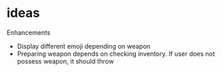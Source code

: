 # ideas

Enhancements
- Display different emoji depending on weapon
- Preparing weapon depends on checking inventory. If user does not possess weapon, it should throw
